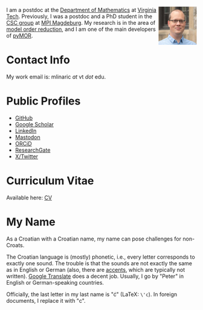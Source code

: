 <!--
.. title: Welcome
.. slug: index
.. date:
.. tags: Petar Mlinarić Mlinaric
.. category:
.. link:
.. description:
.. type: text
-->

<img
  align="right"
  width=20%
  src="images/mlinaric.jpg"
  alt="Petar Mlinarić profile picture">

I am a postdoc at the
[Department of Mathematics](https://math.vt.edu/) at
[Virginia Tech](https://vt.edu/).
Previously, I was a postdoc and a PhD student in the
[CSC group](https://www.mpi-magdeburg.mpg.de/csc) at
[MPI Magdeburg](https://www.mpi-magdeburg.mpg.de/2316/en).
My research is in the area of
[model order reduction](http://modelreduction.org),
and I am one of the main developers of [pyMOR](https://pymor.org).

# Contact Info

My work email is: mlinaric *at* vt *dot* edu.

# Public Profiles

- [GitHub](https://github.com/pmli)
- [Google Scholar](https://scholar.google.com/citations?&user=bcgJ5XsAAAAJ)
- [LinkedIn](https://www.linkedin.com/in/petar-mlinaric/)
- <a rel="me" href="https://fosstodon.org/@pmli">Mastodon</a>
- [ORCiD](https://orcid.org/0000-0002-9437-7698)
- [ResearchGate](https://www.researchgate.net/profile/Petar-Mlinaric)
- [X/Twitter](https://twitter.com/PetarMlinaric)

# Curriculum Vitae

Available here: [CV](/pdf/mlinaric_cv.pdf)

# My Name

As a Croatian with a Croatian name, my name can pose challenges for non-Croats.

The Croatian language is (mostly) phonetic, i.e.,
every letter corresponds to exactly one sound.
The trouble is that the sounds are not exactly the same as in English or German
(also, there are [accents](https://hr.wikipedia.org/wiki/Naglasak),
which are typically not written).
[Google Translate](https://translate.google.com/?sl=hr&tl=en&text=Petar%20Mlinari%C4%87&op=translate)
does a decent job.
Usually, I go by "Peter" in English or German-speaking countries.

Officially, the last letter in my last name is "ć"
(LaTeX: `\'c`).
In foreign documents, I replace it with "c".
